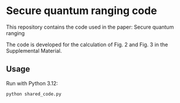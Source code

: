 # Secure quantum ranging code

This repository contains the code used in the paper:
Secure quantum ranging

The code is developed for the calculation of Fig. 2 and Fig. 3 in the Supplemental Material.

## Usage
Run with Python 3.12:
```bash
python shared_code.py
